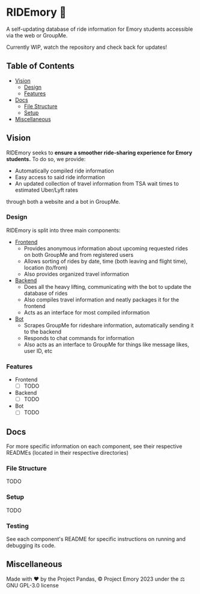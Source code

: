 # RIDEmory 🚙
A self-updating database of ride information for Emory students accessible via the web or GroupMe.

Currently WIP, watch the repository and check back for updates!

## Table of Contents

* [Vision](#vision)
  * [Design](#design)
  * [Features](#features)
* [Docs](#docs)
  * [File Structure](#file-structure)
  * [Setup](#setup)
* [Miscellaneous](#miscellaneous)

## Vision

RIDEmory seeks to **ensure a smoother ride-sharing experience for Emory students.** To do so, we provide:
* Automatically compiled ride information
* Easy access to said ride information
* An updated collection of travel information from TSA wait times to estimated Uber/Lyft rates

through both a website and a bot in GroupMe.

### Design

RIDEmory is split into three main components:

* [Frontend](https://github.com/PROJECT-Emory-2023/RIDEmory/tree/main/frontend)
  * Provides anonymous information about upcoming requested rides on both GroupMe and from registered users
  * Allows sorting of rides by date, time (both leaving and flight time), location (to/from)
  * Also provides organized travel information
* [Backend](https://github.com/PROJECT-Emory-2023/RIDEmory/tree/main/backend)
  * Does all the heavy lifting, communicating with the bot to update the database of rides
  * Also compiles travel information and neatly packages it for the frontend
  * Acts as an interface for most compiled information
* [Bot](https://github.com/PROJECT-Emory-2023/RIDEmory/tree/main/bot)
  * Scrapes GroupMe for rideshare information, automatically sending it to the backend
  * Responds to chat commands for information
  * Also acts as an interface to GroupMe for things like message likes, user ID, etc

### Features

* Frontend
  - [ ] TODO
* Backend
  - [ ] TODO
* Bot
  - [ ] TODO

## Docs

For more specific information on each component, see their respective READMEs (located in their respective directories)

### File Structure

TODO

### Setup

TODO

### Testing

See each component's README for specific instructions on running and debugging its code.

## Miscellaneous

Made with ❤️ by the Project Pandas, ©️ Project Emory 2023 under the ⚖️ GNU GPL-3.0 license
